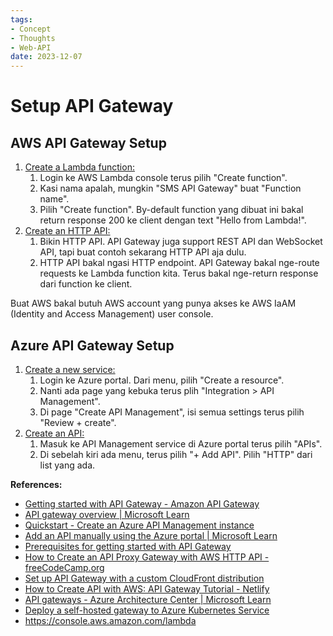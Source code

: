 ```yaml
---
tags:
- Concept
- Thoughts
- Web-API
date: 2023-12-07
---
```


# Setup API Gateway

## AWS API Gateway Setup

1. <ins>Create a Lambda function:</ins>
   1. Login ke AWS Lambda console terus pilih "Create  function".
   2. Kasi nama apalah, mungkin "SMS API Gateway" buat "Function name".
   3. Pilih "Create function". By-default function yang dibuat ini bakal return response 200 ke client dengan text "Hello from Lambda!".
2. <ins>Create an HTTP API:</ins>
   1. Bikin HTTP API. API Gateway juga support REST API dan WebSocket API, tapi buat contoh sekarang HTTP API aja dulu.
   2. HTTP API bakal ngasi HTTP endpoint. API Gateway bakal nge-route requests ke Lambda function kita. Terus bakal nge-return response dari function ke client.

Buat AWS bakal butuh AWS account yang punya akses ke AWS IaAM (Identity and Access Management) user console.



## Azure API Gateway Setup

1. <ins>Create a new service:</ins>
   1. Login ke Azure portal. Dari menu, pilih "Create a resource". 
   2. Nanti ada page yang kebuka terus plih "Integration > API Management".
   3. Di page "Create API Management", isi semua settings  terus pilih "Review + create".
2. <ins>Create an API:</ins>
   1. Masuk ke API Management service di Azure portal terus pilih "APIs".
   2. Di sebelah kiri ada menu, terus pilih "+ Add API". Pilih "HTTP" dari list yang ada.



**References:**

- [Getting started with API Gateway - Amazon API Gateway](https://docs.aws.amazon.com/apigateway/latest/developerguide/getting-started.html)
- [API gateway overview | Microsoft Learn](https://learn.microsoft.com/en-us/azure/api-management/api-management-gateways-overview)
- [Quickstart - Create an Azure API Management instance](https://learn.microsoft.com/en-us/azure/api-management/get-started-create-service-instance)
- [Add an API manually using the Azure portal | Microsoft Learn](https://learn.microsoft.com/en-us/azure/api-management/add-api-manually)
- [Prerequisites for getting started with API Gateway](https://docs.aws.amazon.com/apigateway/latest/developerguide/setting-up.html)
- [How to Create an API Proxy Gateway with AWS HTTP API - freeCodeCamp.org](https://www.freecodecamp.org/news/create-an-api-proxy-gateway-with-aws-http-api/)
- [Set up API Gateway with a custom CloudFront distribution](https://repost.aws/knowledge-center/api-gateway-cloudfront-distribution)
- [How to Create API with AWS: API Gateway Tutorial - Netlify](https://www.netlify.com/guides/creating-an-api-with-aws-lambda-dynamodb-and-api-gateway/api-gateway/)
- [API gateways - Azure Architecture Center | Microsoft Learn](https://learn.microsoft.com/en-us/azure/architecture/microservices/design/gateway)
- [Deploy a self-hosted gateway to Azure Kubernetes Service](https://learn.microsoft.com/en-us/azure/api-management/how-to-deploy-self-hosted-gateway-azure-kubernetes-service)
- https://console.aws.amazon.com/lambda